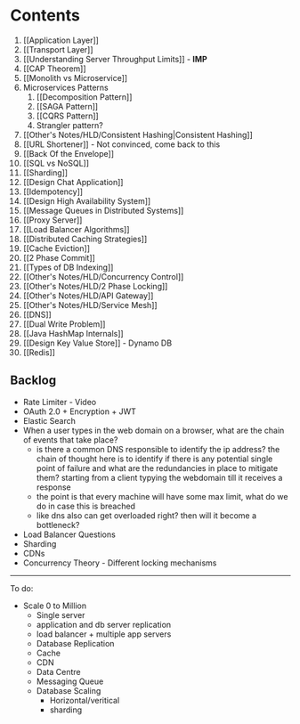 # Contents

1. [[Application Layer]]
2. [[Transport Layer]]
3. [[Understanding Server Throughput Limits]] - **IMP**
4. [[CAP Theorem]]
5. [[Monolith vs Microservice]]
6. Microservices Patterns
	1. [[Decomposition Pattern]]
	2. [[SAGA Pattern]]
	3. [[CQRS Pattern]]
	4. Strangler pattern?
7. [[Other's Notes/HLD/Consistent Hashing|Consistent Hashing]]
8. [[URL Shortener]] - Not convinced, come back to this
9. [[Back Of the Envelope]]
10. [[SQL vs NoSQL]]
11. [[Sharding]]
12.  [[Design Chat Application]]
13. [[Idempotency]]
14. [[Design High Availability System]]
15. [[Message Queues in Distributed Systems]]
16. [[Proxy Server]]
17. [[Load Balancer Algorithms]]
18. [[Distributed Caching Strategies]]
19. [[Cache Eviction]]
20. [[2 Phase Commit]]
21. [[Types of DB Indexing]]
22. [[Other's Notes/HLD/Concurrency Control]]
23. [[Other's Notes/HLD/2 Phase Locking]]
24. [[Other's Notes/HLD/API Gateway]]
25. [[Other's Notes/HLD/Service Mesh]]
26. [[DNS]]
27. [[Dual Write Problem]]
28. [[Java HashMap Internals]]
29. [[Design Key Value Store]] - Dynamo DB
30. [[Redis]]

## Backlog

- Rate Limiter - Video
- OAuth 2.0 + Encryption + JWT
- Elastic Search
- When a user types in the web domain on a browser, what are the chain of events that take place?
	- is there a common DNS responsible to identify the ip address? the chain of thought here is to identify if there is any potential single point of failure and what are the redundancies in place to mitigate them? starting from a client typying the webdomain till it receives a response
	- the point is that every machine will have some max limit, what do we do in case this is breached
	- like dns also can get overloaded right? then will it become a bottleneck?
- Load Balancer Questions 
- Sharding
- CDNs
- Concurrency Theory - Different locking mechanisms



---

To do:
- Scale 0 to Million
	- Single server
	- application and db server replication
	- load balancer + multiple app servers
	- Database Replication
	- Cache
	- CDN
	- Data Centre
	- Messaging Queue
	- Database Scaling
		- Horizontal/veritical
		- sharding

